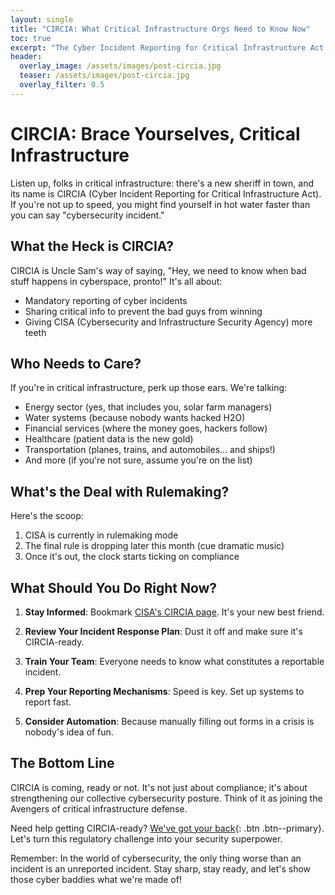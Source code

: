 ```yaml
---
layout: single
title: "CIRCIA: What Critical Infrastructure Orgs Need to Know Now"
toc: true
excerpt: "The Cyber Incident Reporting for Critical Infrastructure Act (CIRCIA) is about to shake things up. Here's what you need to know before the final rule drops."
header:
  overlay_image: /assets/images/post-circia.jpg
  teaser: /assets/images/post-circia.jpg
  overlay_filter: 0.5
---
```


# CIRCIA: Brace Yourselves, Critical Infrastructure

Listen up, folks in critical infrastructure: there's a new sheriff in town, and its name is CIRCIA (Cyber Incident Reporting for Critical Infrastructure Act). If you're not up to speed, you might find yourself in hot water faster than you can say "cybersecurity incident."

## What the Heck is CIRCIA?

CIRCIA is Uncle Sam's way of saying, "Hey, we need to know when bad stuff happens in cyberspace, pronto!" It's all about:

- Mandatory reporting of cyber incidents
- Sharing critical info to prevent the bad guys from winning
- Giving CISA (Cybersecurity and Infrastructure Security Agency) more teeth

## Who Needs to Care?

If you're in critical infrastructure, perk up those ears. We're talking:

- Energy sector (yes, that includes you, solar farm managers)
- Water systems (because nobody wants hacked H2O)
- Financial services (where the money goes, hackers follow)
- Healthcare (patient data is the new gold)
- Transportation (planes, trains, and automobiles... and ships!)
- And more (if you're not sure, assume you're on the list)

## What's the Deal with Rulemaking?

Here's the scoop:

1. CISA is currently in rulemaking mode
2. The final rule is dropping later this month (cue dramatic music)
3. Once it's out, the clock starts ticking on compliance

## What Should You Do Right Now?

1. **Stay Informed**: Bookmark [CISA's CIRCIA page](https://www.cisa.gov/topics/cyber-threats-and-advisories/information-sharing/cyber-incident-reporting-critical-infrastructure-act-2022-circia). It's your new best friend.

2. **Review Your Incident Response Plan**: Dust it off and make sure it's CIRCIA-ready.

3. **Train Your Team**: Everyone needs to know what constitutes a reportable incident.

4. **Prep Your Reporting Mechanisms**: Speed is key. Set up systems to report fast.

5. **Consider Automation**: Because manually filling out forms in a crisis is nobody's idea of fun.

## The Bottom Line

CIRCIA is coming, ready or not. It's not just about compliance; it's about strengthening our collective cybersecurity posture. Think of it as joining the Avengers of critical infrastructure defense.

Need help getting CIRCIA-ready? [We've got your back](mailto:info@seguri.io){: .btn .btn--primary}. Let's turn this regulatory challenge into your security superpower.

Remember: In the world of cybersecurity, the only thing worse than an incident is an unreported incident. Stay sharp, stay ready, and let's show those cyber baddies what we're made of!

